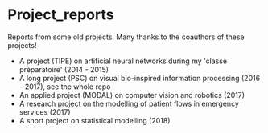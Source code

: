 # Project_reports

Reports from some old projects.
Many thanks to the coauthors of these projects!

- A project (TIPE) on artificial neural networks during my 'classe préparatoire' (2014 - 2015)
- A long project (PSC) on visual bio-inspired information processing (2016 - 2017), see the whole repo
- An applied project (MODAL) on computer vision and robotics (2017)
- A research project on the modelling of patient flows in emergency services (2017)
- A short project on statistical modelling (2018)

